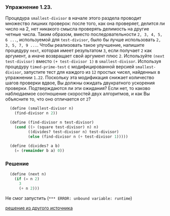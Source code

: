 ### Упражнение 1.23.

Процедура `smallest-divisor` в начале этого раздела проводит множество лишних проверок: после того, как она проверяет, делится ли число на 2, нет никакого смысла проверять делимость на другие четные числа. Таким образом, вместо последовательности `2, 3, 4, 5, 6 ...`, используемой для `test-divisor`, было бы лучше использовать `2, 3, 5, 7, 9 ...`. Чтобы реализовать такое улучшение, напишите процедуру `next`, которая имеет результатом `3`, если получает `2` как аргумент, а иначе возвращает свой аргумент плюс `2`. Используйте `(next test-divisor)` вместо `(+ test-divisor 1)` в `smallest-divisor`. Используя процедуру `timed-prime-test` с модифицированной версией `smallest-divisor`, запустите тест для каждого из `12` простых чисел, найденных в упражнении `1.22`. Поскольку эта модификация снижает количество шагов проверки вдвое, Вы должны ожидать двукратного ускорения проверки. Подтверждаются ли эти ожидания? Если нет, то каково наблюдаемое соотношение скоростей двух алгоритмов, и как Вы объясните то, что оно отличается от `2`?

```scheme
  (define (smallest-divisor n)
    (find-divisor n 2))

  (define (find-divisor n test-divisor)
    (cond ((> (square test-divisor) n) n)
          ((divides? test-divisor n) test-divisor)
          (else (find-divisor n (+ test-divisor 1)))))
 
  (define (divides? a b)
    (= (remainder b a) 0))
```

### Решение

```scheme
  (define (next n)
    (if (= n 2)
      3
      (+ n 2)))
```

Не смог запустить (`*** ERROR: unbound variable: runtime`) 

[решение из другого источника](http://sicp.sergeykhenkin.com/2007/10/10/sicp-exercise-solution-1-23/)


